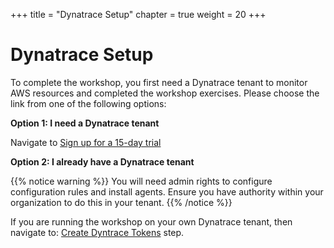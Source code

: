 +++
title = "Dynatrace Setup"
chapter = true
weight = 20
+++

# Dynatrace Setup

To complete the workshop, you first need a Dynatrace tenant to monitor AWS resources and completed the workshop exercises.  Please choose the link from one of the following options:

**Option 1: I need a Dynatrace tenant**

Navigate to [Sign up for a 15-day trial](/20_dynatrace_prerequisites/20_dynatrace_trial.html)

**Option 2: I already have a Dynatrace tenant**

{{% notice warning %}}
You will need admin rights to configure configuration rules and install agents. Ensure you have authority within your organization to do this in your tenant. 
{{% /notice %}}

If you are running the workshop on your own Dynatrace tenant, then navigate to: [Create Dyntrace Tokens](/20_dynatrace_prerequisites/30_create_dynatrace_tokens.html) step.
